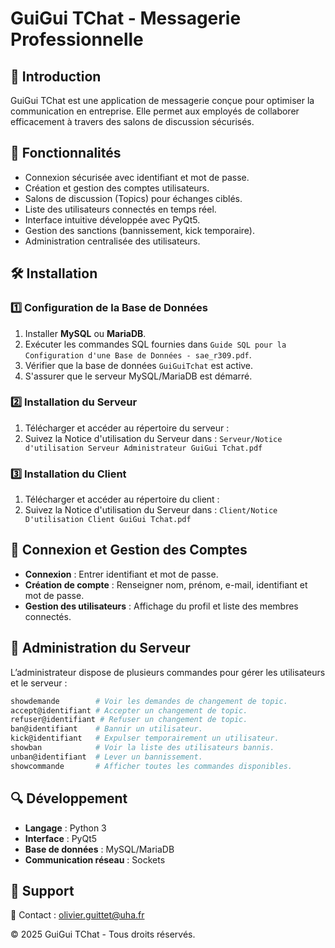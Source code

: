 # GuiGui TChat - Messagerie Professionnelle

## 📌 Introduction
GuiGui TChat est une application de messagerie conçue pour optimiser la communication en entreprise. Elle permet aux employés de collaborer efficacement à travers des salons de discussion sécurisés.

## 🚀 Fonctionnalités
- Connexion sécurisée avec identifiant et mot de passe.
- Création et gestion des comptes utilisateurs.
- Salons de discussion (Topics) pour échanges ciblés.
- Liste des utilisateurs connectés en temps réel.
- Interface intuitive développée avec PyQt5.
- Gestion des sanctions (bannissement, kick temporaire).
- Administration centralisée des utilisateurs.

## 🛠 Installation

### 1️⃣ Configuration de la Base de Données
1. Installer **MySQL** ou **MariaDB**.
2. Exécuter les commandes SQL fournies dans `Guide SQL pour la Configuration d'une Base de Données - sae_r309.pdf`.
3. Vérifier que la base de données `GuiGuiTchat` est active.
4. S'assurer que le serveur MySQL/MariaDB est démarré.

### 2️⃣ Installation du Serveur
1. Télécharger et accéder au répertoire du serveur :
2. Suivez la Notice d'utilisation du Serveur dans : `Serveur/Notice d'utilisation Serveur Administrateur GuiGui Tchat.pdf`
   
### 3️⃣ Installation du Client
1. Télécharger et accéder au répertoire du client :
2. Suivez la Notice d'utilisation du Serveur dans : `Client/Notice D'utilisation Client GuiGui Tchat.pdf`

## 🔄 Connexion et Gestion des Comptes
- **Connexion** : Entrer identifiant et mot de passe.
- **Création de compte** : Renseigner nom, prénom, e-mail, identifiant et mot de passe.
- **Gestion des utilisateurs** : Affichage du profil et liste des membres connectés.

## 🔧 Administration du Serveur
L’administrateur dispose de plusieurs commandes pour gérer les utilisateurs et le serveur :

```sh
showdemande        # Voir les demandes de changement de topic.
accept@identifiant # Accepter un changement de topic.
refuser@identifiant # Refuser un changement de topic.
ban@identifiant    # Bannir un utilisateur.
kick@identifiant   # Expulser temporairement un utilisateur.
showban            # Voir la liste des utilisateurs bannis.
unban@identifiant  # Lever un bannissement.
showcommande       # Afficher toutes les commandes disponibles.
```

## 🔍 Développement
- **Langage** : Python 3
- **Interface** : PyQt5
- **Base de données** : MySQL/MariaDB
- **Communication réseau** : Sockets

## 📧 Support
📩 Contact : [olivier.guittet@uha.fr](mailto:olivier.guittet@uha.fr)

© 2025 GuiGui TChat - Tous droits réservés.
